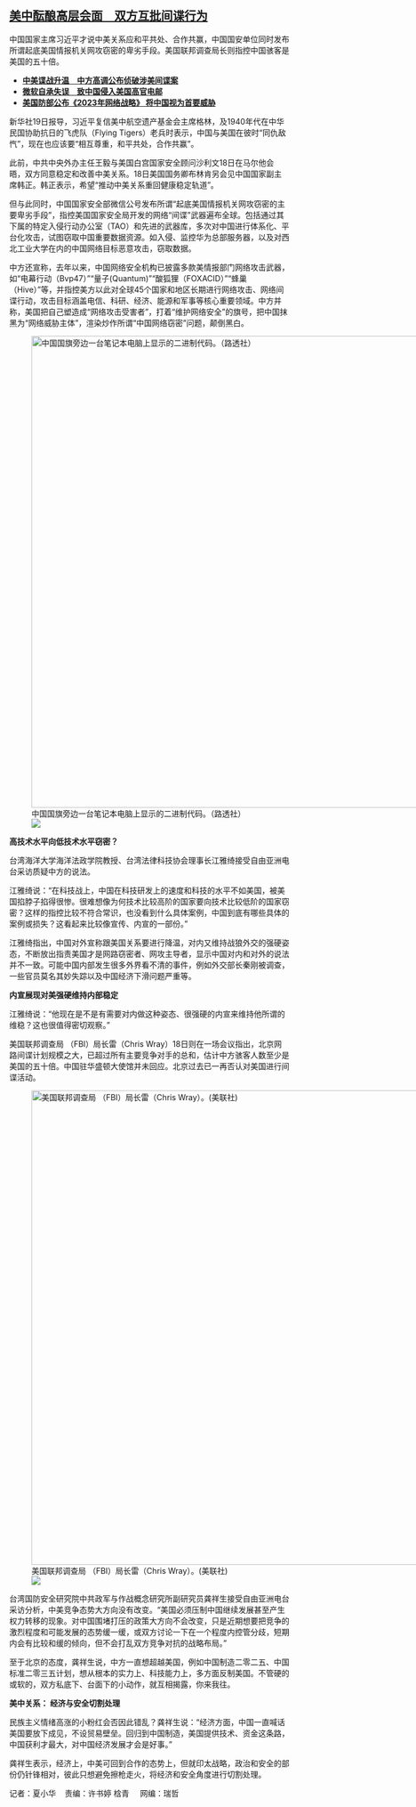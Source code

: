<!--1695224880000-->
[美中酝酿高层会面　双方互批间谍行为](https://www.rfa.org/mandarin/yataibaodao/junshiwaijiao/hx2-09202023100428.html)
------

<p>中国国家主席习近平才说中美关系应和平共处、合作共赢，中国国安单位同时发布所谓起底美国情报机关网攻窃密的卑劣手段。美国联邦调查局长则指控中国骇客是美国的五十倍。</p><p></p><ul><li><strong><a href="https://www.rfa.org/mandarin/yataibaodao/junshiwaijiao/ec-08112023101200.html">中美谍战升温　中方高调公布侦破涉美间谍案</a></strong></li><li><strong><a href="https://www.rfa.org/mandarin/Xinwen/3-09072023112045.html">微软自承失误　致中国侵入美国高官电邮</a></strong></li><li><a href="https://www.rfa.org/mandarin/yataibaodao/junshiwaijiao/tj-09132023125302.html"><strong>美国防部公布《2023年网络战略》 将中国视为首要威胁</strong></a></li></ul><p></p><p>新华社19日报导，习近平复信美中航空遗产基金会主席格林，及1940年代在中华民国协助抗日的飞虎队（Flying Tigers）老兵时表示，中国与美国在彼时“同仇敌忾”，现在也应该要“相互尊重，和平共处，合作共赢”。</p><p>此前，中共中央外办主任王毅与美国白宫国家安全顾问沙利文18日在马尔他会晤，双方同意稳定和改善中美关系。18日美国国务卿布林肯另会见中国国家副主席韩正。韩正表示，希望“推动中美关系重回健康稳定轨道”。</p><p>但与此同时，中国国家安全部微信公号发布所谓“起底美国情报机关网攻窃密的主要卑劣手段”，指控美国国家安全局开发的网络“间谍”武器遍布全球。包括通过其下属的特定入侵行动办公室（TAO）和先进的武器库，多次对中国进行体系化、平台化攻击，试图窃取中国重要数据资源。如入侵、监控华为总部服务器，以及对西北工业大学在内的中国网络目标恶意攻击，窃取数据。</p><p>中方还宣称，去年以来，中国网络安全机构已披露多款美情报部门网络攻击武器，如“电幕行动（Bvp47）”“量子(Quantum)”“酸狐狸（FOXACID）”“蜂巢（Hive）”等，并指控美方以此对全球45个国家和地区长期进行网络攻击、网络间谍行动，攻击目标涵盖电信、科研、经济、能源和军事等核心重要领域。中方并称，美国把自己塑造成“网络攻击受害者”，打着“维护网络安全”的旗号，把中国抹黑为“网络威胁主体”，渲染炒作所谓“中国网络窃密”问题，颠倒黑白。</p><p></p><p><figure class="image-richtext image-inline captioned" style="width:1280px;"><img alt="中国国旗旁边一台笔记本电脑上显示的二进制代码。（路透社）" height="848" src="https://www.rfa.org/mandarin/yataibaodao/junshiwaijiao/hx2-09202023100428.html/image.jpg/@@images/e22925b2-3833-40ba-8bea-3c2a917e2bf2.jpeg" title="image.jpg" width="1280"/><figcaption class="image-caption">中国国旗旁边一台笔记本电脑上显示的二进制代码。（路透社）</figcaption><small></small><div id="zoomattribute"><a data-caption="中国国旗旁边一台笔记本电脑上显示的二进制代码。（路透社）" data-fancybox="" href="https://www.rfa.org/mandarin/yataibaodao/junshiwaijiao/hx2-09202023100428.html/image.jpg" id="single_image" title="中国国旗旁边一台笔记本电脑上显示的二进制代码。（路透社）"><img src="/++plone++rfa-resources/img/icon-zoom.png"/></a></div></figure></p><p><strong>高技术水平向低技术水平窃密？</strong></p><p>台湾海洋大学海洋法政学院教授、台湾法律科技协会理事长江雅绮接受自由亚洲电台采访质疑中方的说法。</p><p>江雅绮说：“在科技战上，中国在科技研发上的速度和科技的水平不如美国，被美国掐脖子掐得很惨。很难想像为何技术比较高阶的国家要向技术比较低阶的国家窃密？这样的指控比较不符合常识，也没看到什么具体案例，中国到底有哪些具体的案例或损失？这看起来比较像宣传、内宣的一部份。”</p><p>江雅绮指出，中国对外宣称跟美国关系要进行降温，对内又维持战狼外交的强硬姿态，不断放出指责美国才是网路窃密者、网攻主导者，显示中国对内和对外的说法并不一致。可能中国内部发生很多外界看不清的事件，例如外交部长秦刚被调查，一些官员莫名其妙失踪以及中国经济下滑问题严重等。</p><p><strong>内宣展现对美强硬维持内部稳定</strong></p><p>江雅绮说：“他现在是不是有需要对内做这种姿态、很强硬的内宣来维持他所谓的维稳？这也很值得密切观察。”</p><p>美国联邦调查局 （FBI）局长雷（Chris Wray）18日则在一场会议指出，北京网路间谍计划规模之大，已超过所有主要竞争对手的总和，估计中方骇客人数至少是美国的五十倍。中国驻华盛顿大使馆并未回应。北京过去已一再否认对美国进行间谍活动。</p><p></p><p><figure class="image-richtext image-inline captioned" style="width:1280px;"><img alt="美国联邦调查局 （FBI）局长雷（Chris Wray）。(美联社)" height="853" src="https://www.rfa.org/mandarin/yataibaodao/junshiwaijiao/hx2-09202023100428.html/ap20350692858913.jpg/@@images/303d9da9-2971-457e-a8e6-820f39c4400d.jpeg" title="AP20350692858913.jpg" width="1280"/><figcaption class="image-caption">美国联邦调查局 （FBI）局长雷（Chris Wray）。(美联社)</figcaption><small></small><div id="zoomattribute"><a data-caption="美国联邦调查局 （FBI）局长雷（Chris Wray）。(美联社)" data-fancybox="" href="https://www.rfa.org/mandarin/yataibaodao/junshiwaijiao/hx2-09202023100428.html/ap20350692858913.jpg" id="single_image" title="美国联邦调查局 （FBI）局长雷（Chris Wray）。(美联社)"><img src="/++plone++rfa-resources/img/icon-zoom.png"/></a></div></figure></p><p>台湾国防安全研究院中共政军与作战概念研究所副研究员龚祥生接受自由亚洲电台采访分析，中美竞争态势大方向没有改变。“美国必须压制中国继续发展甚至产生权力转移的现象。对中国围堵打压的政策大方向不会改变，只是近期想要把竞争的激烈程度和可能发展的态势缓一缓，或双方讨论一下在一个程度内控管分歧，短期内会有比较和缓的倾向，但不会打乱双方竞争对抗的战略布局。”</p><p>至于北京的态度，龚祥生说，中方一直想超越美国，例如中国制造二零二五、中国标准二零三五计划，想从根本的实力上、科技能力上，多方面反制美国。不管硬的或软的，双方私底下、台面下的小动作，就互相揭露，你来我往。</p><p><strong>美中关系： 经济与安全切割处理</strong></p><p>民族主义情绪高涨的小粉红会否因此错乱？龚祥生说：“经济方面，中国一直喊话美国要放下成见，不设贸易壁垒。回归到中国制造，美国提供技术、资金这条路，中国获利才最大，对中国经济发展才会是好事。”</p><p>龚祥生表示，经济上，中美可回到合作的态势上，但就印太战略，政治和安全的部份仍针锋相对，彼此只想避免擦枪走火，将经济和安全角度进行切割处理。</p><p></p><p>记者：夏小华    责编：许书婷 梒青     网编：瑞哲</p>

